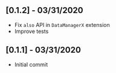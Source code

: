 ## [0.1.2] - 03/31/2020

* Fix `also` API in `DataManagerX` extension
* Improve tests

## [0.1.1] - 03/31/2020

* Initial commit
